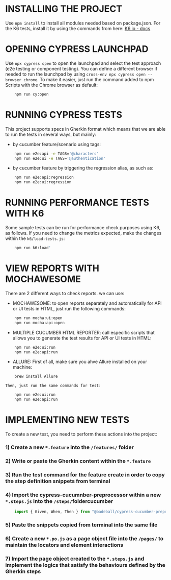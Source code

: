 # INSTALLING THE PROJECT
Use `npm install` to install all modules needed based on package.json.
For the K6 tests, install it by using the commands from here: [K6.io - docs](https://k6.io/docs/get-started/installation/)

# OPENING CYPRESS LAUNCHPAD 
Use `npx cypress open` to open the launchpad and select the test approach (e2e testing or component testing). You can define a different browser if needed to run the launchpad by using `cross-env npx cypress open --browser chrome`. 
To make it easier, just run the command added to npm Scripts with the Chrome browser as default:

```bash
    npm run cy:open
```

# RUNNING CYPRESS TESTS
This project supports specs in Gherkin format which means that we are able to run the tests in several ways, but mainly:

- by cucumber feature/scenario using tags:
```bash
    npm run e2e:api -e TAGS='@characters' 
    npm run e2e:ui -e TAGS='@authentication'
```

- by cucumber feature by triggering the regression alias, as such as:

```bash
    npm run e2e:api:regression
    npm run e2e:ui:regression
```

# RUNNING PERFORMANCE TESTS WITH K6
Some sample tests can be run for performance check purposes using K6, as follows. If you need to change the metrics expected, make the changes within the `k6/load-tests.js`:

```bash
    npm run k6:load' 
```

# VIEW REPORTS WITH MOCHAWESOME
There are 2 different ways to check reports. we can use:

- MOCHAWESOME: to open reports separately and automatically for API or UI tests in HTML, just run the following commands:
```bash
    npm run mocha:ui:open
    npm run mocha:api:open
```

- MULTIPLE CUCUMBER HTML REPORTER: call especific scripts that allows you to generate the test results for API or UI tests in HTML:
```bash
    npm run e2e:ui:run
    npm run e2e:api:run
```

- ALLURE: First of all, make sure you ahve Allure installed on your machine:
```bash
    brew install Allure
```
    Then, just run the same commands for test:
```bash
    npm run e2e:ui:run
    npm run e2e:api:run
```


# IMPLEMENTING NEW TESTS
To create a new test, you need to perform these actions into the project:
### 1) Create a new `*.feature` into the `/features/` folder
### 2) Write or paste the Gherkin content within the `*.feature`
### 3) Run the test command for the feature create in order to copy the step definition snippets from terminal
### 4) Import the cypress-cucumnber-preprocessor within a new `*.steps.js` into the `/steps/`foldercucumber
```javascript
    import { Given, When, Then } from "@badeball/cypress-cucumber-preprocessor";
```
### 5) Paste the snippets copied from terminal into the same file
### 6) Create a new `*.po.js` as a page object file into the `/pages/` to maintain the locators and element interactions
### 7) Import the page object created to the `*.steps.js` and implement the logics that satisfy the behaviours defined by the Gherkin steps